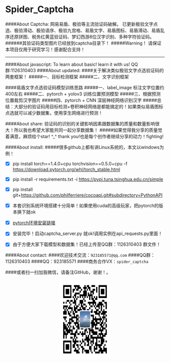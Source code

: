 # Spider_Captcha
####About Captcha:
网易易盾、极验等主流验证码破解。
已更新极验文字点选、极验滑动、极验语序、极验九宫格、易盾文字、易盾图标、易盾滑动、易盾乱序还原拼图、税务红黄蓝验证码、梦幻西游8位汉字识别、多种字符验证码。
######其验证码类型图片已经放到captcha目录下！
#####Warning！
请保证本项目仅用于研究学习！感谢配合支持！

---

####About javascript:
To learn about basic! learn it with us! QQ群:1126310403
####About updated:
####关于解决类似极验文字点选验证码的两套框架！
#####一、目标检测框架
#####二、文字识别框架

####易盾文字点选验证码模型训练思路
#####一、label_image 标注文字位置约400左右
#####二、pytorch + yolov3 训练位置预测模型
#####三、根据预测位置裁剪汉字图片
#####四、pytorch + CNN 深层神经网络识别汉字
#####总结：大部分的验证码用目标检测+卷积神经网络是都能搞定的！如果类似易盾图标点选就可以减少数据集，使用孪生网络进行预测！

####About share:
验证码的识别的关键影响因素跟数据集的质量和数量影响很大！所以我也希望大家能共同一起分享数据集！
#####如果觉得我分享的质量觉着满意，麻烦给个star! ^_^ thank you!也是每个创作者继续分享的动力！fighting!
  
####About install:
#####很多github上都有讲Linux系统的，本文以windows为例！
  - [x] pip install torch==1.4.0+cpu torchvision==0.5.0+cpu -f https://download.pytorch.org/whl/torch_stable.html
  - [x] pip install -r requirements.txt -i https://pypi.tuna.tsinghua.edu.cn/simple
  - [x] pip install git+https://github.com/philferriere/cocoapi.git#subdirectory=PythonAPI
  - [x] 本套识别系统环境搭建十分简单！如果使用cuda的高级玩家，把pytorch的版本换下就ok
  - [x] [pytorch环境安装链接](https://pytorch.org/)
  - [x] 安装完毕！启动captcha_server.py 就ok!调用实例在api_requests.py里面！
  - [x] 由于方便大家下载模型和数据集！已经上传至QQ群：1126310403 群文件！
  

####About contact:
####欢迎技术交流：`923185571@qq.com`
####QQ群：1126310403
####QQ：923185571
####商务合作VX：`spider_captcha`

####或者扫一扫加我微信，请备注GitHub，谢谢！。
<p align="center">
	<img src="./vx.JPG" alt="Sample"  width="160" height="250">
</p>

